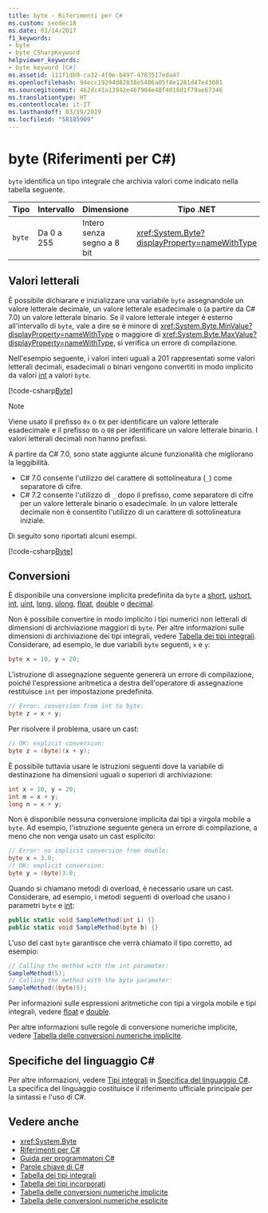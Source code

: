 ```yaml
---
title: byte - Riferimenti per C#
ms.custom: seodec18
ms.date: 03/14/2017
f1_keywords:
- byte
- byte_CSharpKeyword
helpviewer_keywords:
- byte keyword [C#]
ms.assetid: 111f1db9-ca32-4f0e-b497-4783517eda47
ms.openlocfilehash: 94ecc19294d82038e5406a05f8e1281d47e43081
ms.sourcegitcommit: 462dc41a13942e467984e48f4018d1f79ae67346
ms.translationtype: HT
ms.contentlocale: it-IT
ms.lasthandoff: 03/19/2019
ms.locfileid: "58185909"
---
```

# <a name="byte-c-reference"></a>byte (Riferimenti per C#)

`byte` identifica un tipo integrale che archivia valori come indicato nella tabella seguente.

|Tipo|Intervallo|Dimensione|Tipo .NET|
|----------|-----------|----------|-------------------------|
|`byte`|Da 0 a 255|Intero senza segno a 8 bit|<xref:System.Byte?displayProperty=nameWithType>|

## <a name="literals"></a>Valori letterali

È possibile dichiarare e inizializzare una variabile `byte` assegnandole un valore letterale decimale, un valore letterale esadecimale o (a partire da C# 7.0) un valore letterale binario. Se il valore letterale integer è esterno all'intervallo di `byte`, vale a dire se è minore di <xref:System.Byte.MinValue?displayProperty=nameWithType> o maggiore di <xref:System.Byte.MaxValue?displayProperty=nameWithType>, si verifica un errore di compilazione.

Nell'esempio seguente, i valori interi uguali a 201 rappresentati some valori letterali decimali, esadecimali o binari vengono convertiti in modo implicito da valori [int](../../../csharp/language-reference/keywords/int.md) a valori `byte`.

[!code-csharp[Byte](../../../../samples/snippets/csharp/language-reference/keywords/numeric-literals.cs#Byte)]

> [!NOTE]
> Viene usato il prefisso `0x` o `0X` per identificare un valore letterale esadecimale e il prefisso `0b` o `0B` per identificare un valore letterale binario. I valori letterali decimali non hanno prefissi.

A partire da C# 7.0, sono state aggiunte alcune funzionalità che migliorano la leggibilità.
- C# 7.0 consente l'utilizzo del carattere di sottolineatura (`_`) come separatore di cifre.
- C# 7.2 consente l'utilizzo di `_` dopo il prefisso, come separatore di cifre per un valore letterale binario o esadecimale. In un valore letterale decimale non è consentito l'utilizzo di un carattere di sottolineatura iniziale.

Di seguito sono riportati alcuni esempi.

[!code-csharp[Byte](../../../../samples/snippets/csharp/language-reference/keywords/numeric-literals.cs#ByteS)]

## <a name="conversions"></a>Conversioni

È disponibile una conversione implicita predefinita da `byte` a [short](../../../csharp/language-reference/keywords/short.md), [ushort](../../../csharp/language-reference/keywords/ushort.md), [int](../../../csharp/language-reference/keywords/int.md), [uint](../../../csharp/language-reference/keywords/uint.md), [long](../../../csharp/language-reference/keywords/long.md), [ulong](../../../csharp/language-reference/keywords/ulong.md), [float](../../../csharp/language-reference/keywords/float.md), [double](../../../csharp/language-reference/keywords/double.md) o [decimal](../../../csharp/language-reference/keywords/decimal.md).

Non è possibile convertire in modo implicito i tipi numerici non letterali di dimensioni di archiviazione maggiori di `byte`. Per altre informazioni sulle dimensioni di archiviazione dei tipi integrali, vedere [Tabella dei tipi integrali](../../../csharp/language-reference/keywords/integral-types-table.md). Considerare, ad esempio, le due variabili `byte` seguenti, `x` e `y`:

```csharp
byte x = 10, y = 20;
```

L'istruzione di assegnazione seguente genererà un errore di compilazione, poiché l'espressione aritmetica a destra dell'operatore di assegnazione restituisce `int` per impostazione predefinita.

```csharp
// Error: conversion from int to byte:
byte z = x + y;
```

Per risolvere il problema, usare un cast:

```csharp
// OK: explicit conversion:
byte z = (byte)(x + y);
```

È possibile tuttavia usare le istruzioni seguenti dove la variabile di destinazione ha dimensioni uguali o superiori di archiviazione:

```csharp
int x = 10, y = 20;
int m = x + y;
long n = x + y;
```

Non è disponibile nessuna conversione implicita dai tipi a virgola mobile a `byte`. Ad esempio, l'istruzione seguente genera un errore di compilazione, a meno che non venga usato un cast esplicito:

```csharp
// Error: no implicit conversion from double:
byte x = 3.0;
// OK: explicit conversion:
byte y = (byte)3.0;
```

Quando si chiamano metodi di overload, è necessario usare un cast. Considerare, ad esempio, i metodi seguenti di overload che usano i parametri `byte` e [int](../../../csharp/language-reference/keywords/int.md):

```csharp
public static void SampleMethod(int i) {}
public static void SampleMethod(byte b) {}
```

L'uso del cast `byte` garantisce che verrà chiamato il tipo corretto, ad esempio:

```csharp
// Calling the method with the int parameter:
SampleMethod(5);
// Calling the method with the byte parameter:
SampleMethod((byte)5);
```

Per informazioni sulle espressioni aritmetiche con tipi a virgola mobile e tipi integrali, vedere [float](../../../csharp/language-reference/keywords/float.md) e [double](../../../csharp/language-reference/keywords/double.md).

Per altre informazioni sulle regole di conversione numeriche implicite, vedere [Tabella delle conversioni numeriche implicite](../../../csharp/language-reference/keywords/implicit-numeric-conversions-table.md).

## <a name="c-language-specification"></a>Specifiche del linguaggio C#

Per altre informazioni, vedere [Tipi integrali](~/_csharplang/spec/types.md#integral-types) in [Specifica del linguaggio C#](../language-specification/index.md). La specifica del linguaggio costituisce il riferimento ufficiale principale per la sintassi e l'uso di C#.

## <a name="see-also"></a>Vedere anche

- <xref:System.Byte>
- [Riferimenti per C#](../../../csharp/language-reference/index.md)
- [Guida per programmatori C#](../../../csharp/programming-guide/index.md)
- [Parole chiave di C#](../../../csharp/language-reference/keywords/index.md)
- [Tabella dei tipi integrali](../../../csharp/language-reference/keywords/integral-types-table.md)
- [Tabella dei tipi incorporati](../../../csharp/language-reference/keywords/built-in-types-table.md)
- [Tabella delle conversioni numeriche implicite](../../../csharp/language-reference/keywords/implicit-numeric-conversions-table.md)
- [Tabella delle conversioni numeriche esplicite](../../../csharp/language-reference/keywords/explicit-numeric-conversions-table.md)
